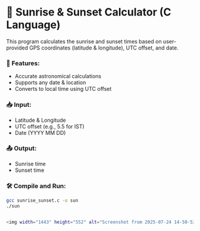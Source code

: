 # 🌅 Sunrise & Sunset Calculator (C Language)

This program calculates the sunrise and sunset times based on user-provided GPS coordinates (latitude & longitude), UTC offset, and date.

### 🧠 Features:
- Accurate astronomical calculations
- Supports any date & location
- Converts to local time using UTC offset

### 📥 Input:
- Latitude & Longitude
- UTC offset (e.g., 5.5 for IST)
- Date (YYYY MM DD)

### 📤 Output:
- Sunrise time
- Sunset time

### 🛠 Compile and Run:
```bash
gcc sunrise_sunset.c -o sun
./sun


<img width="1443" height="552" alt="Screenshot from 2025-07-24 14-50-53" src="https://github.com/user-attachments/assets/030349d0-4e5b-400e-8404-2f2bf76a676e" />

